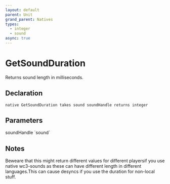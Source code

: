 ```yaml
---
layout: default
parent: Unit
grand_parent: Natives
types:
  - integer
  - sound
async: true
---
```


# GetSoundDuration
Returns sound length in milliseconds.

## Declaration

```
native GetSoundDuration takes sound soundHandle returns integer
```

## Parameters
<dl>
  <dt>soundHandle `sound`</dt>
  <dd></dd>
</dl>

## Notes 
Beweare that this might return different values for different playersif you use native wc3-sounds as these can have different length in different languages.This can cause desyncs if you use the duration for non-local stuff.